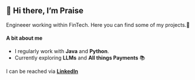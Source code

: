## 👋 Hi there, I’m Praise

Engineeer working within FinTech. Here you can find some of my projects.🙌

#### A bit about me 
- I regularly work with **Java** and **Python**.
- Currently exploring **LLMs** and **All things Payments** 📚

I can be reached via
[**LinkedIn**](https://www.linkedin.com/in/praise-uadiale/)
<!---
PraiseUadiale/PraiseUadiale is a ✨ special ✨ repository because its `README.md` (this file) appears on your GitHub profile.
You can click the Preview link to take a look at your changes.
--->

